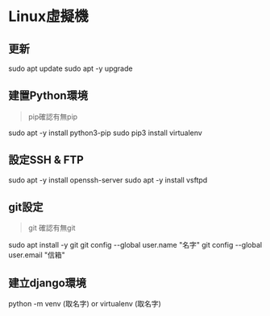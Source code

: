 # Linux虛擬機

## 更新
sudo apt update
sudo apt -y upgrade

## 建置Python環境
>pip確認有無pip

sudo apt -y install python3-pip
sudo pip3 install virtualenv

## 設定SSH & FTP
sudo apt -y install openssh-server
sudo apt -y install vsftpd

## git設定
>git 確認有無git

sudo apt install -y git
git config --global user.name "名字"
git config --global user.email "信箱"

## 建立django環境
python -m venv (取名字) or virtualenv (取名字)
